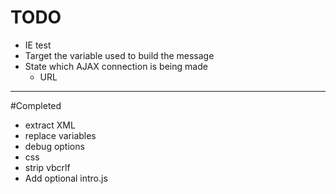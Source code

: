 # TODO

* IE test
* Target the variable used to build the message
* State which AJAX connection is being made
    - URL


------
#Completed

* extract XML
* replace variables
* debug options
* css
* strip vbcrlf
* Add optional intro.js